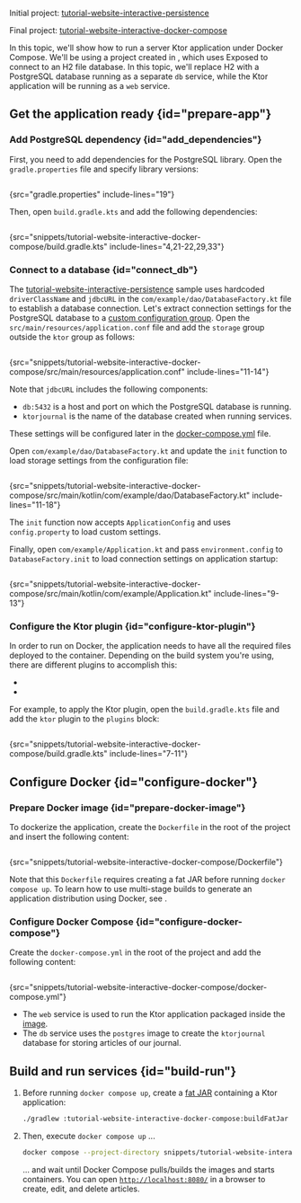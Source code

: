 [//]: # (title: Docker Compose)

<show-structure for="chapter" depth="2"/>

<tldr>
<p>
<control>Initial project</control>: <a href="https://github.com/ktorio/ktor-documentation/tree/%ktor_version%/codeSnippets/snippets/tutorial-website-interactive-persistence">tutorial-website-interactive-persistence</a>
</p>
<p>
<control>Final project</control>: <a href="https://github.com/ktorio/ktor-documentation/tree/%ktor_version%/codeSnippets/snippets/tutorial-website-interactive-docker-compose">tutorial-website-interactive-docker-compose</a>
</p>
</tldr>

In this topic, we'll show how to run a server Ktor application under Docker Compose. We'll be using a project created in [](interactive_website_add_persistence.md), which uses Exposed to connect to an H2 file database. In this topic, we'll replace H2 with a PostgreSQL database running as a separate `db` service, while the Ktor application will be running as a `web` service.


## Get the application ready {id="prepare-app"}

### Add PostgreSQL dependency {id="add_dependencies"}

First, you need to add dependencies for the PostgreSQL library. Open the `gradle.properties` file and specify library versions:

```kotlin
```
{src="gradle.properties" include-lines="19"}

Then, open `build.gradle.kts` and add the following dependencies:

```kotlin
```
{src="snippets/tutorial-website-interactive-docker-compose/build.gradle.kts" include-lines="4,21-22,29,33"}

### Connect to a database {id="connect_db"}

The [tutorial-website-interactive-persistence](https://github.com/ktorio/ktor-documentation/tree/%ktor_version%/codeSnippets/snippets/tutorial-website-interactive-persistence) sample uses hardcoded `driverClassName` and `jdbcURL` in the `com/example/dao/DatabaseFactory.kt` file to establish a database connection. Let's extract connection settings for the PostgreSQL database to a [custom configuration group](Configuration-file.topic). Open the `src/main/resources/application.conf` file and add the `storage` group outside the `ktor` group as follows:

```kotlin
```
{src="snippets/tutorial-website-interactive-docker-compose/src/main/resources/application.conf" include-lines="11-14"}

Note that `jdbcURL` includes the following components:
- `db:5432` is a host and port on which the PostgreSQL database is running.
- `ktorjournal` is the name of the database created when running services.

These settings will be configured later in the [docker-compose.yml](#configure-docker) file.

Open `com/example/dao/DatabaseFactory.kt` and update the `init` function to load storage settings from the configuration file:

```kotlin
```
{src="snippets/tutorial-website-interactive-docker-compose/src/main/kotlin/com/example/dao/DatabaseFactory.kt" include-lines="11-18"}

The `init` function now accepts `ApplicationConfig` and uses `config.property` to load custom settings.

Finally, open `com/example/Application.kt` and pass `environment.config` to `DatabaseFactory.init` to load connection settings on application startup:

```kotlin
```
{src="snippets/tutorial-website-interactive-docker-compose/src/main/kotlin/com/example/Application.kt" include-lines="9-13"}

### Configure the Ktor plugin {id="configure-ktor-plugin"}

In order to run on Docker, the application needs to have all the required files deployed to the container. Depending on the build system you're using,
there are different plugins to accomplish this:
- [](fatjar.md)
- [](maven-assembly-plugin.md)

For example, to apply the Ktor plugin, open the `build.gradle.kts` file and add the `ktor` plugin to the `plugins` block:

```kotlin
```
{src="snippets/tutorial-website-interactive-docker-compose/build.gradle.kts" include-lines="7-11"}


## Configure Docker {id="configure-docker"}

### Prepare Docker image {id="prepare-docker-image"}

To dockerize the application, create the `Dockerfile` in the root of the project and insert the following content:

```Docker
```
{src="snippets/tutorial-website-interactive-docker-compose/Dockerfile"}

Note that this `Dockerfile` requires creating a fat JAR before running `docker compose up`. To learn how to use multi-stage builds to generate an application distribution using Docker, see [](docker.md#prepare-docker).

### Configure Docker Compose {id="configure-docker-compose"}

Create the `docker-compose.yml` in the root of the project and add the following content:

```yaml
```
{src="snippets/tutorial-website-interactive-docker-compose/docker-compose.yml"}

- The `web` service is used to run the Ktor application packaged inside the [image](#prepare-docker-image).
- The `db` service uses the `postgres` image to create the `ktorjournal` database for storing articles of our journal.

## Build and run services {id="build-run"}

1. Before running `docker compose up`, create a [fat JAR](#configure-ktor-plugin) containing a Ktor application:
   ```Bash
   ./gradlew :tutorial-website-interactive-docker-compose:buildFatJar
   ```
2. Then, execute `docker compose up` ...
   ```Bash
   docker compose --project-directory snippets/tutorial-website-interactive-docker-compose up
   ```
   ... and wait until Docker Compose pulls/builds the images and starts containers. You can open [`http://localhost:8080/`](http://localhost:8080/) in a browser to create, edit, and delete articles.